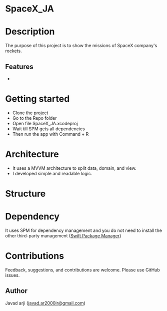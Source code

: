 # SpaceX_JA


# Description
The purpose of this project is to show the missions of SpaceX company's rockets.


## Features
- 


# Getting started
- Clone the project
- Go to the Repo folder
- Open file SpaceX_JA.xcodeproj
- Wait till SPM gets all dependencies
- Then run the app with Command + R

# Architecture
- It uses a MVVM architecture to split data, domain, and view.
- I developed simple and readable logic.


# Structure


# Dependency
It uses SPM for dependency management and you do not need to install the other third-party management ([Swift Package Manager](https://github.com/apple/swift-package-manager))

# Contributions
 Feedback, suggestions, and contributions are welcome. Please use GitHub issues.

 ## Author
 Javad arji (javad.ar2000ir@gmail.com)
